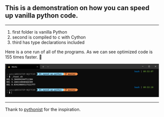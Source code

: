 ## This is a demonstration on how you can speed up vanilla python code. 

***
1. first folder is vanilla Python
2. second is compiled to c with Cython
3. third has type declarations included

Here is a one run of all of the programs. As we can see optimized code is 155 times faster. 🤔

![capture](Capture.PNG)
***
Thank to [pythonist](https://www.youtube.com/channel/UCGbcVi5c9XlAHkqKcHY3lLw) for the inspiration.